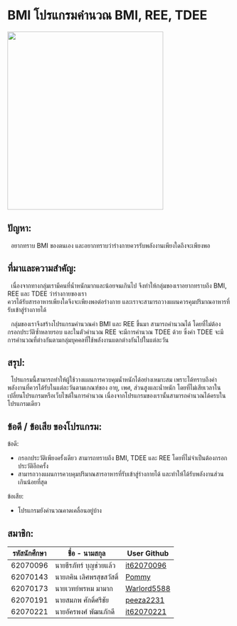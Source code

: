 BMI โปรแกรมคำนวณ BMI, REE, TDEE
======

<img src="https://www.bangpakokhospital.com/upload/P1701310041-FB-%E0%B8%82%E0%B8%99%E0%B8%B2%E0%B8%94-900x900-%E0%B9%80%E0%B8%A3%E0%B8%B7%E0%B9%88%E0%B8%AD%E0%B8%87-%E0%B8%84%E0%B8%B8%E0%B8%93%E0%B9%80%E0%B8%82%E0%B9%89%E0%B8%B2%E0%B8%82%E0%B9%88%E0%B8%B2%E0%B8%A2%E0%B9%80%E0%B8%9B%E0%B9%87%E0%B8%99%E0%B9%82%E0%B8%A3%E0%B8%84%E0%B8%AD%E0%B9%89%E0%B8%A7%E0%B8%99%E0%B8%AB%E0%B8%A3%E0%B8%B7%E0%B8%AD%E0%B9%80%E0%B8%9B%E0%B8%A5%E0%B9%88%E0%B8%B2-!!!-2.JPG" width="350" height="400"	>

## ปัญหา:

&nbsp;&nbsp;อยากทราบ BMI ของตนเอง และอยากทราบว่าร่างกายควรรับพลังงานเพียงใดถึงจะเพียงพอ

## ที่มาและความสำคัญ:

&nbsp;&nbsp;เนื่องจากทางกลุ่มเรามีคนที่น้ำหนักมากและน้อยจนเกินไป จึงทำให้กลุ่มของเราอยากทราบถึง BMI, REE และ TDEE ว่าร่างกายของเรา<br>ควรได้รับสารอาหารเพียงใดจึงจะเพียงพอต่อร่างกาย และเราจะสามารถวางแผนควรคุมปริมาณอาหารที่รับเข้าสู่ร่างกายได้<br>
 
&nbsp;&nbsp;กลุ่มของเราจึงสร้างโปรแกรมคำนวณค่า BMI และ REE ขึ้นมา สามารถคำนวณได้ โดยที่ไม่ต้องกรอกประวัติซ้ำหลายรอบ และในตัวคำนวณ REE จะมีการคำนวณ TDEE ด้วย ซึ่งค่า TDEE จะมีการคำนวณที่ต่างกันตามกลุ่มบุคคลที่ใช้พลังงานแตกต่างกันไปในแต่ละวัน

## สรุป:

&nbsp;&nbsp;โปรแกรมนี้สามารถทำให้ผู้ใช้วางแผนการควบคุมน้ำหนักได้อย่างเหมาะสม เพราะได้ทราบถึงค่าพลังงานที่ควรได้รับในแต่ละวันตามเกณฑ์ของ อายุ, เพศ, ส่วนสูงและน้ำหนัก โดยที่ไม่เสียเวลาในเปลี่ยนโปรแกรมหรือเว็บไซต์ในการคำนวณ เนื่องจากโปรแกรมของเรานั้นสามารถคำนวณได้ครบในโปรแกรมเดียว

## ข้อดี / ข้อเสีย ของโปรแกรม:

ข้อดี:

  * กรอกประวัติเพียงครั้งเดียว สามารถทราบถึง BMI, TDEE และ REE โดยที่ไม่จำเป็นต้องกรอกประวัติอีกครั้ง
  * สามารถวางแผนการควบคุมปริมาณสารอาหารที่รับเข้าสู่ร่างกายได้ และทำให้ได้รับพลังงานส่วนเกินน้อยที่สุด

ข้อเสีย:

  * โปรแกรมยังคำนวณคาดเคลื่อนอยู่บ้าง

## สมาชิก:


|รหัสนักศึกษา|ชื่อ - นามสกุล|User Github|
|--|--|--|
|62070096|นายธีรภัทร์ บุญช่วยแล้ว|[it62070096](https://github.com/it62070096)|
|62070143|นายภคิน เลิศพรสุขสวัสดิ์|[Pommy](https://github.com/pomeiei)|
|62070173|นายเวทย์พรหม มามาก|[Warlord5588](https://github.com/Warlord5588)|
|62070191|นายสมภพ ศักดิ์ศรีชัย|[peeza2231](https://github.com/peeza2231)|
|62070221|นายอัครพงศ์ พัฒนภักดี|[it62070221](https://github.com/it62070221)|
